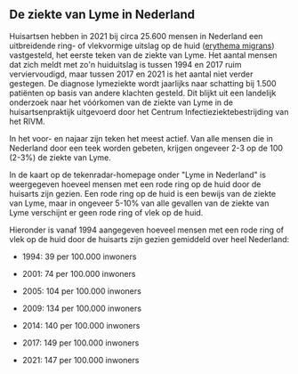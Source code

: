 ## De ziekte van Lyme in Nederland

Huisartsen hebben in 2021 bij circa 25.600 mensen in Nederland een uitbreidende ring- of vlekvormige uitslag op de huid ([erythema migrans](/informatie/erythema-migrans)) vastgesteld, het eerste teken van de ziekte van Lyme. Het aantal mensen dat zich meldt met zo'n huiduitslag is tussen 1994 en 2017 ruim verviervoudigd, maar tussen 2017 en 2021 is het aantal niet verder gestegen. De diagnose lymeziekte wordt jaarlijks naar schatting bij 1.500 patiënten op basis van andere klachten gesteld. Dit blijkt uit een landelijk onderzoek naar het vóórkomen van de ziekte van Lyme in de huisartsenpraktijk uitgevoerd door het Centrum Infectieziektebestrijding van het RIVM.

In het voor- en najaar zijn teken het meest actief. Van alle mensen die in Nederland door een teek worden gebeten, krijgen ongeveer 2-3 op de 100 (2-3%) de ziekte van Lyme.

In de kaart op de tekenradar-homepage onder "Lyme in Nederland" is weergegeven hoeveel mensen met een rode ring op de huid door de huisarts zijn gezien. Een rode ring op de huid is een bewijs van de ziekte van Lyme, maar in ongeveer 5-10% van alle gevallen van de ziekte van Lyme verschijnt er geen rode ring of vlek op de huid.

Hieronder is vanaf 1994 aangegeven hoeveel mensen met een rode ring of vlek op de huid door de huisarts zijn gezien gemiddeld over heel Nederland:

- 1994:   39 per 100.000 inwoners

- 2001:   74 per 100.000 inwoners

- 2005: 104 per 100.000 inwoners

- 2009: 134 per 100.000 inwoners

- 2014: 140 per 100.000 inwoners

- 2017: 149 per 100.000 inwoners

- 2021: 147 per 100.000 inwoners

